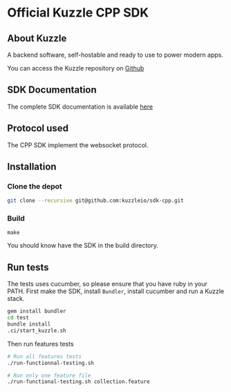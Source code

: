 Official Kuzzle CPP SDK
======

## About Kuzzle

A backend software, self-hostable and ready to use to power modern apps.

You can access the Kuzzle repository on [Github](https://github.com/kuzzleio/kuzzle)

## SDK Documentation

The complete SDK documentation is available [here](http://docs.kuzzle.io/sdk-reference/cpp/1)

## Protocol used

The CPP SDK implement the websocket protocol.

## Installation

### Clone the depot

```sh
git clone --recursive git@github.com:kuzzleio/sdk-cpp.git
```

### Build

```
make
```

You should know have the SDK in the build directory.


## Run tests

The tests uses cucumber, so please ensure that you have ruby in your PATH.
First make the SDK, install `Bundler`, install cucumber and run a Kuzzle stack.  

```bash
gem install bundler
cd test
bundle install
.ci/start_kuzzle.sh
```

Then run features tests
```bash
# Run all features tests
./run-functionnal-testing.sh

# Run only one feature file
./run-functional-testing.sh collection.feature
```
